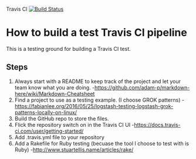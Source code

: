 Travis CI [![Build Status](https://travis-ci.org/jeff-cook/Test_Travis_CI.svg?branch=master)](https://travis-ci.org/jeff-cook/Test_Travis_CI)

# How to build a test Travis CI pipeline

This is a testing ground for building a Travis CI test.

## Steps
1. Always start with a README to keep track of the project and let your team know what you are doing.
  -https://github.com/adam-p/markdown-here/wiki/Markdown-Cheatsheet
2. Find a project to use as a testing example.  (I choose GROK patterns) 
  -https://fabianlee.org/2016/05/25/logstash-testing-logstash-grok-patterns-locally-on-linux/
3. Build the GitHub repo to store the files.
4. Flick the repository switch on in the Travis CI UI
  -https://docs.travis-ci.com/user/getting-started/
5. Add .travis.yml file to your repository
6. Add a Rakefile for Ruby testing (becuase the tool I choose to test with is Ruby)
  -http://www.stuartellis.name/articles/rake/
